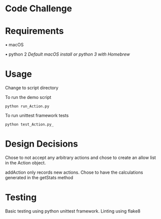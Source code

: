 # Code Challenge
# Requirements
• macOS

• python 2 *Default macOS install or python 3 with Homebrew*
# Usage
Change to script directory

To run the demo script

	python run_Action.py

To run unittest framework tests

	python test_Action.py_

# Design Decisions
Chose to not accept any arbitrary actions and chose to create an allow list in the Action object.

addAction only records new actions. Chose to have the calculations generated in the getStats method

# Testing
Basic testing using python unittest framework.
Linting using flake8